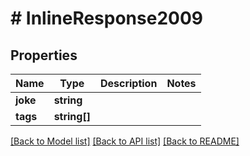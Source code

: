 # # InlineResponse2009

## Properties

Name | Type | Description | Notes
------------ | ------------- | ------------- | -------------
**joke** | **string** |  |
**tags** | **string[]** |  |

[[Back to Model list]](../../README.md#models) [[Back to API list]](../../README.md#endpoints) [[Back to README]](../../README.md)

